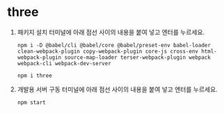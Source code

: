 # three

1. 패키지 설치
   터미널에 아래 점선 사이의 내용을 붙여 넣고 엔터를 누르세요.
   ``` shell
   npm i -D @babel/cli @babel/core @babel/preset-env babel-loader clean-webpack-plugin copy-webpack-plugin core-js cross-env html-webpack-plugin source-map-loader terser-webpack-plugin webpack webpack-cli webpack-dev-server
   
   npm i three
   ```
   

2. 개발용 서버 구동
   터미널에 아래 점선 사이의 내용을 붙여 넣고 엔터를 누르세요.
   ```shell
   npm start
   ```
